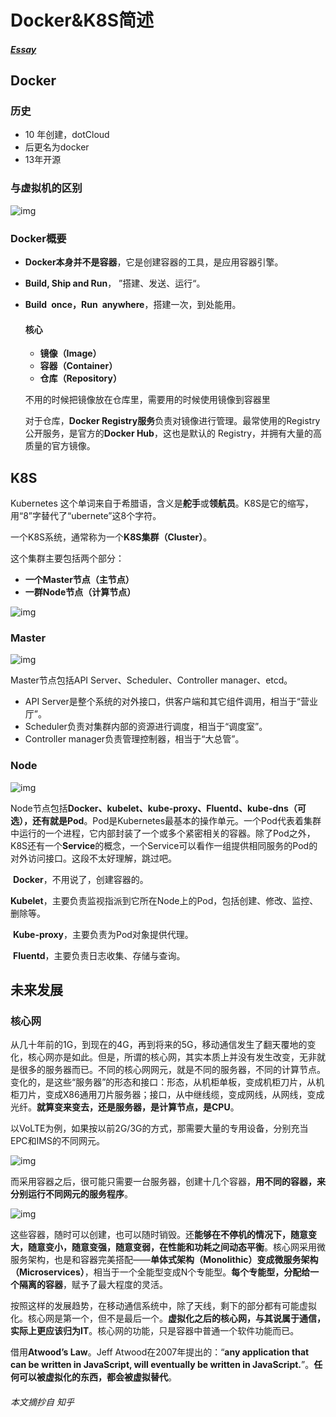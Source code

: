 # Docker&K8S简述

##### [Essay](https://dixinl.github.io/Essay/)

## Docker

### 历史

- 10 年创建，dotCloud
- 后更名为docker
- 13年开源

### 与虚拟机的区别

![img](https://pic3.zhimg.com/80/v2-c2a31e2008835b2974170ad1dbac0d42_hd.jpg)

### Docker概要

- **Docker本身并不是容器**，它是创建容器的工具，是应用容器引擎。

- **Build, Ship and Run**， ”搭建、发送、运行“。

- **Build once，Run anywhere**，搭建一次，到处能用。

  #### 核心

  - **镜像（Image）**
  - **容器（Container）**
  - **仓库（Repository）**

  不用的时候把镜像放在仓库里，需要用的时候使用镜像到容器里

  对于仓库，**Docker Registry服务**负责对镜像进行管理。最常使用的Registry公开服务，是官方的**Docker Hub**，这也是默认的 Registry，并拥有大量的高质量的官方镜像。

## K8S

Kubernetes 这个单词来自于希腊语，含义是**舵手**或**领航员**。K8S是它的缩写，用“8”字替代了“ubernete”这8个字符。

一个K8S系统，通常称为一个**K8S集群（Cluster）**。

这个集群主要包括两个部分：

- **一个Master节点（主节点）**
- **一群Node节点（计算节点）**

![img](https://pic4.zhimg.com/v2-466804fc47bd2e939e0413d9c32170af_r.jpg)

### Master

![img](https://pic2.zhimg.com/v2-7fa63b292368c8f21bd4582861a6983d_r.jpg)

Master节点包括API Server、Scheduler、Controller manager、etcd。

- API Server是整个系统的对外接口，供客户端和其它组件调用，相当于“营业厅”。
- Scheduler负责对集群内部的资源进行调度，相当于“调度室”。
- Controller manager负责管理控制器，相当于“大总管”。

### Node

![img](https://pic4.zhimg.com/80/v2-8cb338cd8923fa0e6857f45facc8f00f_hd.jpg)  

Node节点包括**Docker、kubelet、kube-proxy、Fluentd、kube-dns（可选），还有就是Pod**。Pod是Kubernetes最基本的操作单元。一个Pod代表着集群中运行的一个进程，它内部封装了一个或多个紧密相关的容器。除了Pod之外，K8S还有一个**Service**的概念，一个Service可以看作一组提供相同服务的Pod的对外访问接口。这段不太好理解，跳过吧。

​	**Docker**，不用说了，创建容器的。

​	**Kubelet**，主要负责监视指派到它所在Node上的Pod，包括创建、修改、监控、删除等。

​	**Kube-proxy**，主要负责为Pod对象提供代理。

​	**Fluentd**，主要负责日志收集、存储与查询。

## 未来发展

### 核心网

从几十年前的1G，到现在的4G，再到将来的5G，移动通信发生了翻天覆地的变化，核心网亦是如此。但是，所谓的核心网，其实本质上并没有发生改变，无非就是很多的服务器而已。不同的核心网网元，就是不同的服务器，不同的计算节点。  变化的，是这些“服务器”的形态和接口：形态，从机柜单板，变成机柜刀片，从机柜刀片，变成X86通用刀片服务器；接口，从中继线缆，变成网线，从网线，变成光纤。**就算变来变去，还是服务器，是计算节点，是CPU**。

以VoLTE为例，如果按以前2G/3G的方式，那需要大量的专用设备，分别充当EPC和IMS的不同网元。

![img](https://pic2.zhimg.com/80/v2-db0d325f60de323d1346d9d4e0eab1bd_hd.jpg)

而采用容器之后，很可能只需要一台服务器，创建十几个容器，**用不同的容器，来分别运行不同网元的服务程序**。

![img](https://pic1.zhimg.com/80/v2-ebbe757bef45be1ecde8827bb2e1c0bc_hd.jpg)

这些容器，随时可以创建，也可以随时销毁。还**能够在不停机的情况下，随意变大，随意变小，随意变强，随意变弱，在性能和功耗之间动态平衡**。核心网采用微服务架构，也是和容器完美搭配——**单体式架构（Monolithic）**变成**微服务架构（Microservices）**，相当于一个全能型变成N个专能型。**每个专能型，分配给一个隔离的容器**，赋予了最大程度的灵活。

按照这样的发展趋势，在移动通信系统中，除了天线，剩下的部分都有可能虚拟化。核心网是第一个，但不是最后一个。**虚拟化之后的核心网，与其说属于通信，实际上更应该归为IT**。核心网的功能，只是容器中普通一个软件功能而已。

借用**Atwood’s Law**。Jeff Atwood在2007年提出的：“**any application that can be written in JavaScript, will eventually be written in JavaScript.**”。**任何可以被虚拟化的东西，都会被虚拟替代**。

###### 本文摘抄自 知乎
